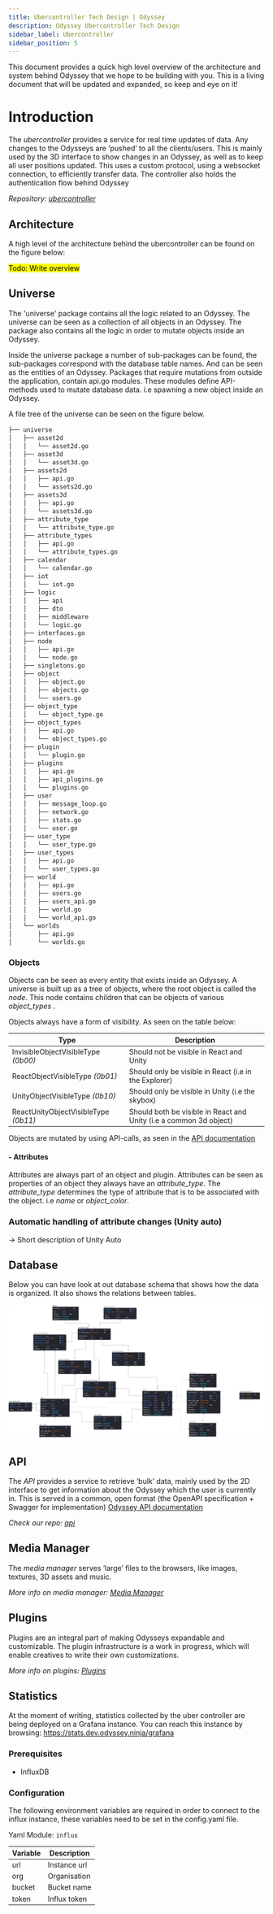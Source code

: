 ```yaml
---
title: Ubercontroller Tech Design | Odyssey
description: Odyssey Ubercontroller Tech Design
sidebar_label: Ubercontroller
sidebar_position: 5
---
```

This document provides a quick high level overview of the architecture and system behind Odyssey that we hope to be building with you. This is a living document that will be updated and expanded, so keep and eye on it!

#  Introduction
The _ubercontroller_ provides a service for real time updates of data. Any changes to the Odysseys are ‘pushed’ to all the clients/users. This is mainly used by the 3D interface to show changes in an Odyssey, as well as to keep all user positions updated. This uses a custom protocol, using a websocket connection, to efficiently transfer data. The controller also holds the authentication flow behind Odyssey

*Repository: [ubercontroller]([https://github.com/momentum-xyz/ubercontroller](https://github.com/momentum-xyz/ubercontroller))*

## Architecture 
A high level of the architecture behind the ubercontroller can be found on the figure below:

<mark>Todo: Write overview</mark>

## Universe

The 'universe' package contains all the logic related to an Odyssey. The universe can be seen as a collection of all objects in an Odyssey. 
The package also contains all the logic in order to mutate objects inside an Odyssey. 

Inside the universe package a number of sub-packages can be found, the sub-packages correspond with the database table names. And can be seen as the entities of an Odyssey.
Packages that require mutations from outside the application, contain api.go modules. These modules define API-methods used to mutate database data. i.e spawning a new object inside an Odyssey.

A file tree of the universe can be seen on the figure below.

```
├── universe
│   ├── asset2d
│   │   └── asset2d.go
│   ├── asset3d
│   │   └── asset3d.go
│   ├── assets2d
│   │   ├── api.go
│   │   └── assets2d.go
│   ├── assets3d
│   │   ├── api.go
│   │   └── assets3d.go
│   ├── attribute_type
│   │   └── attribute_type.go
│   ├── attribute_types
│   │   ├── api.go
│   │   └── attribute_types.go
│   ├── calendar
│   │   └── calendar.go
│   ├── iot
│   │   └── iot.go
│   ├── logic
│   │   ├── api
│   │   ├── dto
│   │   ├── middleware
│   │   └── logic.go
│   ├── interfaces.go
│   ├── node
│   │   ├── api.go
│   │   └── node.go
│   ├── singletons.go
│   ├── object
│   │   ├── object.go
│   │   ├── objects.go
│   │   └── users.go
│   ├── object_type
│   │   └── object_type.go
│   ├── object_types
│   │   ├── api.go
│   │   └── object_types.go
│   ├── plugin
│   │   └── plugin.go
│   ├── plugins
│   │   ├── api.go
│   │   ├── api_plugins.go
│   │   └── plugins.go
│   ├── user
│   │   ├── message_loop.go
│   │   ├── network.go
│   │   ├── stats.go
│   │   └── user.go
│   ├── user_type
│   │   └── user_type.go
│   ├── user_types
│   │   ├── api.go
│   │   └── user_types.go
│   ├── world
│   │   ├── api.go
│   │   ├── users.go
│   │   ├── users_api.go
│   │   ├── world.go
│   │   └── world_api.go
│   └── worlds
│       ├── api.go
│       └── worlds.go
```

### Objects

Objects can be seen as every entity that exists inside an Odyssey. 
A universe is built up as a tree of objects, where the root object is called the _node_.
This node contains children that can be objects of various _object_types_ .

Objects always have a form of visibility. As seen on the table below:

| Type                                 | Description                                                        |
|--------------------------------------|--------------------------------------------------------------------|
| InvisibleObjectVisibleType _(0b00)_  | Should not be visible in React and Unity                           |
| ReactObjectVisibleType _(0b01)_      | Should only be visible in React (i.e in the Explorer)              |
| UnityObjectVisibleType _(0b10)_      | Should only be visible in Unity (i.e the skybox)                   |
| ReactUnityObjectVisibleType _(0b11)_ | Should both be visible in React and Unity (i.e a common 3d object) |

Objects are mutated by using API-calls, as seen in the [API documentation](https://discover.odyssey.org/api/develop/)

#### - Attributes

Attributes are always part of an object and plugin. Attributes can be seen as properties of an object they always have an _attribute_type_.
The _attribute_type_ determines the type of attribute that is to be associated with the object. i.e _name_ or _object_color_.


### Automatic handling of attribute changes (Unity auto)

-> Short description of Unity Auto

## Database
Below you can have look at out database schema that shows how the data is organized. It also shows the relations between tables.

![Odyssey database schema](img/db_schema.png)

## API
The _API_ provides a service to retrieve ‘bulk’ data, mainly used by the 2D interface to get information about the Odyssey which the user is currently in. This is served in a common, open format (the OpenAPI specification + Swagger for implementation) [Odyssey API documentation](https://discover.odyssey.org/api/develop/)

*Check our repo: [api]([https://github.com/momentum-xyz/ui-client](https://github.com/momentum-xyz/ui-client/tree/develop/packages/app/src/api))*

## Media Manager
The _media manager_ serves ‘large’ files to the browsers, like images, textures, 3D assets and music.

*More info on media manager: [Media Manager](media-manager.md)*

## Plugins
Plugins are an integral part of making Odysseys expandable and customizable.
The plugin infrastructure is a work in progress, which will enable creatives to write their own customizations.

*More info on plugins: [Plugins](plugins.md)*

## Statistics
At the moment of writing, statistics collected by the uber controller are being deployed on a Grafana instance. You can reach this instance by browsing: https://stats.dev.odyssey.ninja/grafana

### Prerequisites
- InfluxDB

### Configuration
The following environment variables are required in order to connect to the influx instance, these variables need to be set in the config.yaml file.

Yaml Module: `influx`

| Variable | Description  |
|----------|--------------|
| url      | Instance url |
| org      | Organisation |
| bucket   | Bucket name  |
| token    | Influx token |
